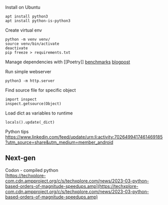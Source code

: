Install on Ubuntu
```
apt install python3
apt install python-is-python3
```

Create virtual env
```
python -m venv venv/
source venv/bin/activate
deactivate
pip freeze > requirements.txt
```

Manage dependencies with [[Poetry]]
[benchmarks](https://lincolnloop.github.io/python-package-manager-shootout/)
[blogpost](https://aseifert.com/p/python-environments/)

Run simple webserver
```
python3 -m http.server
```

Find source file for specific object
```
import inspect
inspect.getsource(Object)
```

Load dict as variables to runtime
```
locals().update(_dict)
```

Python tips
https://www.linkedin.com/feed/update/urn:li:activity:7026499417461469185?utm_source=share&utm_medium=member_android

## Next-gen
Codon - compiled python  
[https://techxplore-com.cdn.ampproject.org/c/s/techxplore.com/news/2023-03-python-based-orders-of-magnitude-speedups.amp](https://techxplore-com.cdn.ampproject.org/c/s/techxplore.com/news/2023-03-python-based-orders-of-magnitude-speedups.amp)